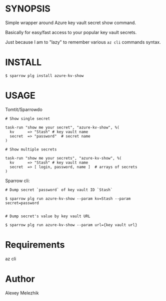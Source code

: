 # SYNOPSIS

Simple wrapper around Azure key vault secret show command. 

Basically for easy/fast access to your popular key vault secrets.

Just because I am to "lazy" to remember various `az cli` commands syntax.

# INSTALL

    $ sparrow plg install azure-kv-show

# USAGE

Tomtit/Sparrowdo

    # Show single secret

    task-run "show me your secret", "azure-kv-show", %(
      kv      => "Stash" # key vault name
      secret  => "password"  # secret name
    )

    # Show multiple secrets

    task-run "show me your secrets", "azure-kv-show", %(
      kv      => "Stash" # key vault name
      secret  => [ login, password, name ]  # arrays of secrets
    )

Sparrow cli:

    # Dump secret `password` of key vault ID `Stash`

    $ sparrow plg run azure-kv-show --param kv=Stash --param secret=password


    # Dump secret's value by key vault URL 

    $ sparrow plg run azure-kv-show --param url={key vault url}

# Requirements

az cli 

# Author

Alexey Melezhik

